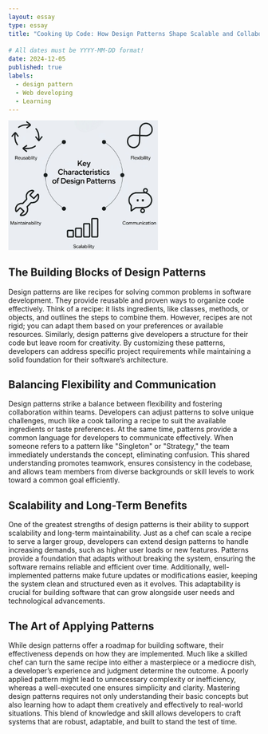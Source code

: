 ```yaml
---
layout: essay
type: essay
title: "Cooking Up Code: How Design Patterns Shape Scalable and Collaborative Software"

# All dates must be YYYY-MM-DD format!
date: 2024-12-05
published: true
labels:
  - design pattern
  - Web developing
  - Learning
---
```


<img width="300px" src="../img/design.jpg" class="img-thumbnail">

## The Building Blocks of Design Patterns
Design patterns are like recipes for solving common problems in software development. They provide reusable and proven ways to organize code effectively. Think of a recipe: it lists ingredients, like classes, methods, or objects, and outlines the steps to combine them. However, recipes are not rigid; you can adapt them based on your preferences or available resources. Similarly, design patterns give developers a structure for their code but leave room for creativity. By customizing these patterns, developers can address specific project requirements while maintaining a solid foundation for their software’s architecture.

## Balancing Flexibility and Communication
Design patterns strike a balance between flexibility and fostering collaboration within teams. Developers can adjust patterns to solve unique challenges, much like a cook tailoring a recipe to suit the available ingredients or taste preferences. At the same time, patterns provide a common language for developers to communicate effectively. When someone refers to a pattern like "Singleton" or "Strategy," the team immediately understands the concept, eliminating confusion. This shared understanding promotes teamwork, ensures consistency in the codebase, and allows team members from diverse backgrounds or skill levels to work toward a common goal efficiently.

## Scalability and Long-Term Benefits
One of the greatest strengths of design patterns is their ability to support scalability and long-term maintainability. Just as a chef can scale a recipe to serve a larger group, developers can extend design patterns to handle increasing demands, such as higher user loads or new features. Patterns provide a foundation that adapts without breaking the system, ensuring the software remains reliable and efficient over time. Additionally, well-implemented patterns make future updates or modifications easier, keeping the system clean and structured even as it evolves. This adaptability is crucial for building software that can grow alongside user needs and technological advancements.

## The Art of Applying Patterns
While design patterns offer a roadmap for building software, their effectiveness depends on how they are implemented. Much like a skilled chef can turn the same recipe into either a masterpiece or a mediocre dish, a developer’s experience and judgment determine the outcome. A poorly applied pattern might lead to unnecessary complexity or inefficiency, whereas a well-executed one ensures simplicity and clarity. Mastering design patterns requires not only understanding their basic concepts but also learning how to adapt them creatively and effectively to real-world situations. This blend of knowledge and skill allows developers to craft systems that are robust, adaptable, and built to stand the test of time.


